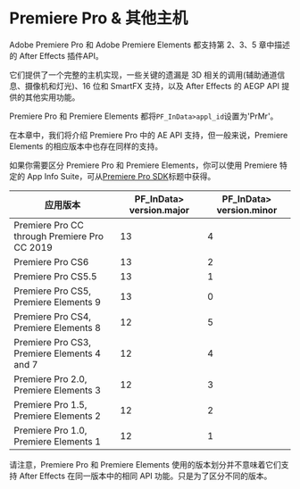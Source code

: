 # Premiere Pro & 其他主机

Adobe Premiere Pro 和 Adobe Premiere Elements 都支持第 2、3、5 章中描述的 After Effects 插件API。

它们提供了一个完整的主机实现，一些关键的遗漏是 3D 相关的调用(辅助通道信息、摄像机和灯光)、16 位和 SmartFX 支持，以及 After Effects 的 AEGP API 提供的其他实用功能。

Premiere Pro 和 Premiere Elements 都将`PF_InData>appl_id`设置为'PrMr'。

在本章中，我们将介绍 Premiere Pro 中的 AE API 支持，但一般来说，Premiere Elements 的相应版本中也存在同样的支持。

如果你需要区分 Premiere Pro 和 Premiere Elements，你可以使用 Premiere 特定的 App Info Suite，可从[Premiere Pro SDK](http://ppro-plugin-sdk.aenhancers.com)标题中获得。

| 应用版本 | PF_InData> version.major | PF_InData> version.minor |
| -------------------------------------------- | ---------------------------- | ---------------------------- |
| Premiere Pro CC through Premiere Pro CC 2019 | 13 | 4  |
| Premiere Pro CS6 | 13 | 2  |
| Premiere Pro CS5.5 | 13 | 1  |
| Premiere Pro CS5, Premiere Elements 9  | 13 | 0  |
| Premiere Pro CS4, Premiere Elements 8  | 12 | 5  |
| Premiere Pro CS3, Premiere Elements 4 and 7  | 12 | 4  |
| Premiere Pro 2.0, Premiere Elements 3  | 12 | 3  |
| Premiere Pro 1.5, Premiere Elements 2  | 12 | 2  |
| Premiere Pro 1.0, Premiere Elements 1  | 12 | 1  |

请注意，Premiere Pro 和 Premiere Elements 使用的版本划分并不意味着它们支持 After Effects 在同一版本中的相同 API 功能。只是为了区分不同的版本。
